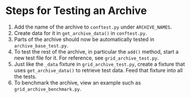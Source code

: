 # Steps for Testing an Archive

1. Add the name of the archive to `conftest.py` under `ARCHIVE_NAMES`.
1. Create data for it in `get_archive_data()` in `conftest.py`.
1. Parts of the archive should now be automatically tested in
   `archive_base_test.py`.
1. To test the rest of the archive, in particular the `add()` method, start a
   new test file for it. For reference, see `grid_archive_test.py`.
1. Just like the `_data` fixture in `grid_archive_test.py`, create a fixture
   that uses `get_archive_data()` to retrieve test data. Feed that fixture into
   all the tests.
1. To benchmark the archive, view an example such as
   `grid_archive_benchmark.py`.

